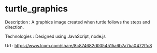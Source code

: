 # turtle_graphics

Description  : A graphics image created when turtle follows the steps and direction.

Technologies : Designed using JavaScript, node.js

Url          : https://www.loom.com/share/8c874682d0054515a6b7a7ba0472ffc8

